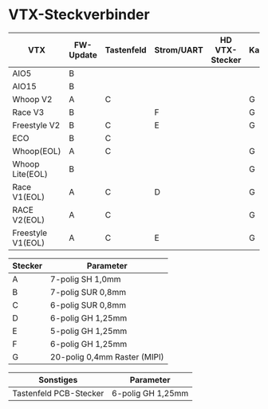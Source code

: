 # VTX-Steckverbinder

| VTX               | FW-Update | Tastenfeld | Strom/UART | HD VTX-Stecker | Kamera |
| ----------------- | --------- | ---------- | ---------- | -------------- | ------ |
| AIO5              | B         |            |            |                |        |
| AIO15             | B         |            |            |                |        |
| Whoop V2          | A         | C          |            |                | G      |
| Race V3           | B         |            | F          |                | G      |
| Freestyle V2      | B         | C          | E          |                | G      |
| ECO               | B         | C          |            |                |        |
| Whoop(EOL)        | A         | C          |            |                | G      |
| Whoop Lite(EOL)   | B         |            |            |                | G      |
| Race V1(EOL)      | A         | C          | D          |                | G      |
| RACE V2(EOL)      | A         | C          |            |                | G      |
| Freestyle V1(EOL) | A         | C          | E          |                | G      |


| Stecker | Parameter                |
| ------- | ------------------------ |
| A       | 7-polig SH 1,0mm         |
| B       | 7-polig SUR 0,8mm        |
| C       | 6-polig SUR 0,8mm        |
| D       | 6-polig GH 1,25mm        |
| E       | 5-polig GH 1,25mm        |
| F       | 6-polig GH 1,25mm        |
| G       | 20-polig 0,4mm Raster (MIPI) |

| Sonstiges           | Parameter         |
| ------------------- | ---------------- |
| Tastenfeld PCB-Stecker | 6-polig GH 1,25mm |
